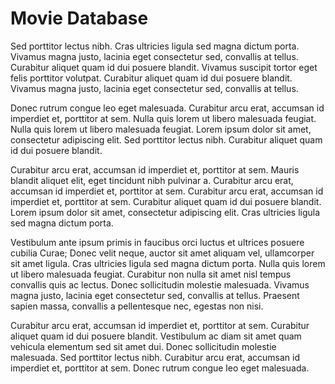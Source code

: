 # Movie Database
Sed porttitor lectus nibh. Cras ultricies ligula sed magna dictum porta. Vivamus magna justo, lacinia eget consectetur sed, convallis at tellus. Curabitur aliquet quam id dui posuere blandit. Vivamus suscipit tortor eget felis porttitor volutpat. Curabitur aliquet quam id dui posuere blandit. Vivamus magna justo, lacinia eget consectetur sed, convallis at tellus.

Donec rutrum congue leo eget malesuada. Curabitur arcu erat, accumsan id imperdiet et, porttitor at sem. Nulla quis lorem ut libero malesuada feugiat. Nulla quis lorem ut libero malesuada feugiat. Lorem ipsum dolor sit amet, consectetur adipiscing elit. Sed porttitor lectus nibh. Curabitur aliquet quam id dui posuere blandit.

Curabitur arcu erat, accumsan id imperdiet et, porttitor at sem. Mauris blandit aliquet elit, eget tincidunt nibh pulvinar a. Curabitur arcu erat, accumsan id imperdiet et, porttitor at sem. Curabitur arcu erat, accumsan id imperdiet et, porttitor at sem. Curabitur aliquet quam id dui posuere blandit. Lorem ipsum dolor sit amet, consectetur adipiscing elit. Cras ultricies ligula sed magna dictum porta.

Vestibulum ante ipsum primis in faucibus orci luctus et ultrices posuere cubilia Curae; Donec velit neque, auctor sit amet aliquam vel, ullamcorper sit amet ligula. Cras ultricies ligula sed magna dictum porta. Nulla quis lorem ut libero malesuada feugiat. Curabitur non nulla sit amet nisl tempus convallis quis ac lectus. Donec sollicitudin molestie malesuada. Vivamus magna justo, lacinia eget consectetur sed, convallis at tellus. Praesent sapien massa, convallis a pellentesque nec, egestas non nisi.

Curabitur arcu erat, accumsan id imperdiet et, porttitor at sem. Curabitur aliquet quam id dui posuere blandit. Vestibulum ac diam sit amet quam vehicula elementum sed sit amet dui. Donec sollicitudin molestie malesuada. Sed porttitor lectus nibh. Curabitur arcu erat, accumsan id imperdiet et, porttitor at sem. Donec rutrum congue leo eget malesuada.